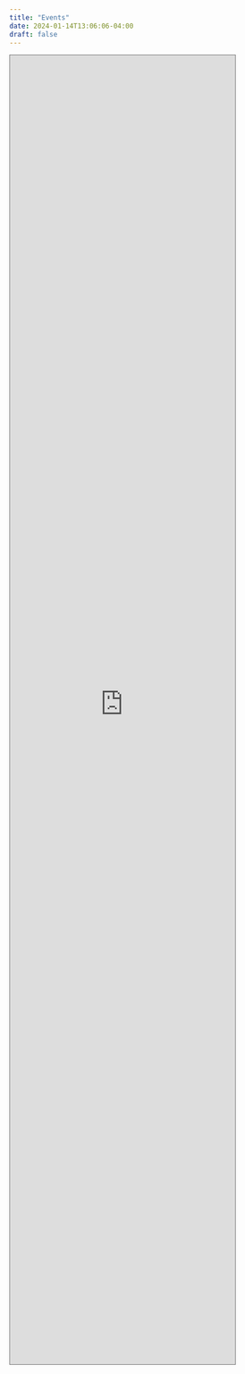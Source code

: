 ```yaml
---
title: "Events"
date: 2024-01-14T13:06:06-04:00
draft: false
---
```

<iframe src="https://calendar.google.com/calendar/embed?height=600&wkst=1&bgcolor=%23ffffff&ctz=America%2FNew_York&showPrint=1&src=YTMyYTE5OTg5NDgxMDM4ZjZhYTY3YzQwZGI3NmMzM2YwNjBhNGU1ZWNmNjAzZTg5ZGExODA5NTlkMmM1NjZiMUBncm91cC5jYWxlbmRhci5nb29nbGUuY29t&color=%23D50000" style="border:solid 1px #777" width="80%" height="60%" frameborder="0" scrolling="no"></iframe>

